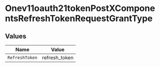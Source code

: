 # Onev11oauth21tokenPostXComponentsRefreshTokenRequestGrantType


## Values

| Name           | Value          |
| -------------- | -------------- |
| `RefreshToken` | refresh_token  |